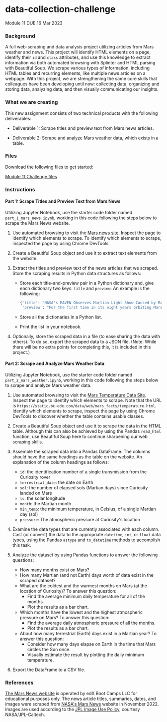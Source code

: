 # data-collection-challenge

Module 11 DUE 16 Mar 2023

### Background

A full web-scraping and data analysis project utilizing articles from Mars weather and news. This project will identify HTML elements on a page, identify their `id` and `class` attributes, and use this knowledge to extract information via both automated browsing with Splinter and HTML parsing with Beautiful Soup. We scrape various types of information, including HTML tables and recurring elements, like multiple news articles on a webpage. With this project, we are strengthening the same core skills that colleagues have been developing until now: collecting data, organizing and storing data, analyzing data, and then visually communicating our insights.

### What we are creating

This new assignment consists of two technical products with the following deliverables:

- Deliverable 1: Scrape titles and preview text from Mars news articles.

- Deliverable 2: Scrape and analyze Mars weather data, which exists in a table.

### Files

Download the following files to get started:

[Module 11 Challenge files](https://static.bc-edx.com/data/dl-1-2/m11/lms/starter/Starter_Code_v1.2.2.zip)

### Instructions

#### Part 1: Scrape Titles and Preview Text from Mars News

Utilizing Jupyter Notebook, use the starter code folder named `part_1_mars_news.ipynb`, working in this code following the steps below to scrape the Mars News website.

1. Use automated browsing to visit the [Mars news site](https://static.bc-edx.com/data/web/mars_news/index.html). Inspect the page to identify which elements to scrape. To identify which elements to scrape, inspected the page by using Chrome DevTools.

2. Create a Beautiful Soup object and use it to extract text elements from the website.

3. Extract the titles and preview text of the news articles that we scraped. Store the scraping results in Python data structures as follows:

   - Store each title-and-preview pair in a Python dictionary and, give each dictionary two keys: `title` and `preview`. An example is the following:

     ```python
     {'title': "NASA's MAVEN Observes Martian Light Show Caused by Major Solar Storm",
      'preview': "For the first time in its eight years orbiting Mars, NASA’s MAVEN mission witnessed two different types of ultraviolet aurorae simultaneously, the result of solar storms that began on Aug. 27."}
     ```

   - Store all the dictionaries in a Python list.

   - Print the list in your notebook.

4. Optionally, store the scraped data in a file (to ease sharing the data with others). To do so, export the scraped data to a JSON file.
   (Note: While there will be no extra points for completing this, it is included in this project.)

#### Part 2: Scrape and Analyze Mars Weather Data

Utilizing Jupyter Notebook, use the starter code folder named `part_2_mars_weather.ipynb`, working in this code following the steps below to scrape and analyze Mars weather data.

1. Use automated browsing to visit the [Mars Temperature Data Site](https://static.bc-edx.com/data/web/mars_facts/temperature.html). Inspect the page to identify which elements to scrape. Note that the URL is `https://static.bc-edx.com/data/web/mars_facts/temperature.html`. Identify which elements to scrape, inspect the page by using Chrome DevTools to discover whether the table contains usable classes.

2. Create a Beautiful Soup object and use it to scrape the data in the HTML table. Although this can also be achieved by using the Pandas `read_html` function, use Beautiful Soup here to continue sharpening our web scraping skills.

3. Assemble the scraped data into a Pandas DataFrame. The columns should have the same headings as the table on the website. An explanation of the column headings as follows:

   - `id`: the identification number of a single transmission from the Curiosity rover
   - `terrestrial_date`: the date on Earth
   - `sol`: the number of elapsed sols (Martian days) since Curiosity landed on Mars
   - `ls`: the solar longitude
   - `month`: the Martian month
   - `min_temp`: the minimum temperature, in Celsius, of a single Martian day (sol)
   - `pressure`: The atmospheric pressure at Curiosity's location

4. Examine the data types that are currently associated with each column. Cast (or convert) the data to the appropriate `datetime`, `int`, or `float` data types, using the Pandas `astype` and `to_datetime` methods to accomplish this task.

5. Analyze the dataset by using Pandas functions to answer the following questions:

   - How many months exist on Mars?
   - How many Martian (and not Earth) days worth of data exist in the scraped dataset?
   - What are the coldest and the warmest months on Mars (at the location of Curiosity)? To answer this question:
     - Find the average minimum daily temperature for all of the months.
     - Plot the results as a bar chart.
   - Which months have the lowest and the highest atmospheric pressure on Mars? To answer this question:
     - Find the average daily atmospheric pressure of all the months.
     - Plot the results as a bar chart.
   - About how many terrestrial (Earth) days exist in a Martian year? To answer this question:
     - Consider how many days elapse on Earth in the time that Mars circles the Sun once.
     - Visually estimate the result by plotting the daily minimum temperature.

6. Export the DataFrame to a CSV file.

### References

[The Mars News website](https://static.bc-edx.com/data/web/mars_news/index.html) is operated by edX Boot Camps LLC for educational purposes only. The news article titles, summaries, dates, and images were scraped from [NASA's Mars News](https://mars.nasa.gov/) website in November 2022. Images are used according to the [JPL Image Use Policy](https://www.jpl.nasa.gov/jpl-image-use-policy), courtesy NASA/JPL-Caltech.
